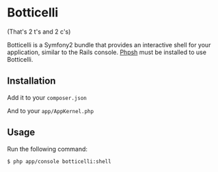 # Botticelli

(That's 2 t's and 2 c's)

Botticelli is a Symfony2 bundle that provides an interactive shell for your
application, similar to the Rails console. [Phpsh](http://www.phpsh.org/)
must be installed to use Botticelli.

## Installation

Add it to your `composer.json`

And to your `app/AppKernel.php`

## Usage

Run the following command:

    $ php app/console botticelli:shell
